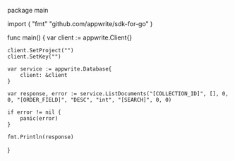 package main

import (
    "fmt"
    "github.com/appwrite/sdk-for-go"
)

func main() {
    var client := appwrite.Client{}

    client.SetProject("")
    client.SetKey("")

    var service := appwrite.Database{
        client: &client
    }

    var response, error := service.ListDocuments("[COLLECTION_ID]", [], 0, 0, "[ORDER_FIELD]", "DESC", "int", "[SEARCH]", 0, 0)

    if error != nil {
        panic(error)
    }

    fmt.Println(response)
}
